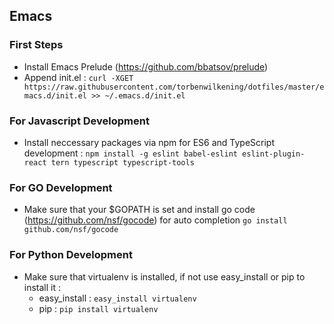 

## Emacs ##
### First Steps ###
* Install Emacs Prelude (https://github.com/bbatsov/prelude)
* Append init.el :
`curl -XGET https://raw.githubusercontent.com/torbenwilkening/dotfiles/master/emacs.d/init.el >> ~/.emacs.d/init.el`
### For Javascript Development ###
* Install neccessary packages via npm for ES6 and TypeScript development :
`npm install -g eslint babel-eslint eslint-plugin-react tern typescript typescript-tools`
### For GO Development ###
* Make sure that your $GOPATH is set and install go code (https://github.com/nsf/gocode) for auto completion
`go install github.com/nsf/gocode`
### For Python Development ###
* Make sure that virtualenv is installed, if not use easy_install or pip to install it :
  * easy_install : `easy_install virtualenv`
  * pip : `pip install virtualenv`
